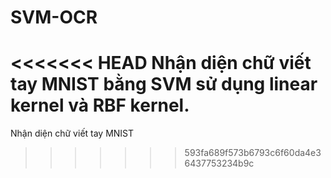 # SVM-OCR
<<<<<<< HEAD
Nhận diện chữ viết tay MNIST bằng SVM sử dụng linear kernel và RBF kernel.
=======
Nhận diện chữ viết tay MNIST
>>>>>>> 593fa689f573b6793c6f60da4e36437753234b9c
